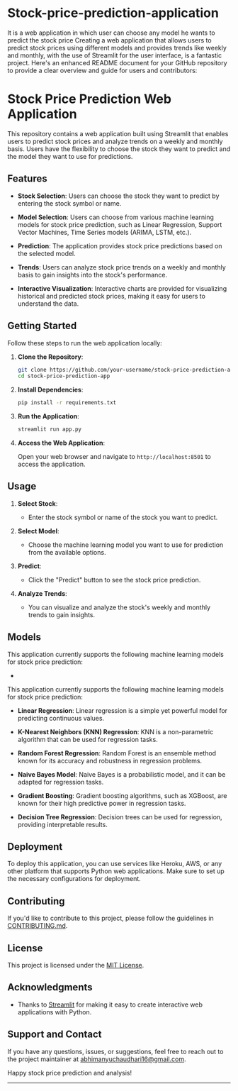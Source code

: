 # Stock-price-prediction-application
It is a web application in which user can choose any model he wants to predict the stock price
Creating a web application that allows users to predict stock prices using different models and provides trends like weekly and monthly, with the use of Streamlit for the user interface, is a fantastic project. Here's an enhanced README document for your GitHub repository to provide a clear overview and guide for users and contributors:

# Stock Price Prediction Web Application

This repository contains a web application built using Streamlit that enables users to predict stock prices and analyze trends on a weekly and monthly basis. Users have the flexibility to choose the stock they want to predict and the model they want to use for predictions. 

## Features

- **Stock Selection**: Users can choose the stock they want to predict by entering the stock symbol or name.

- **Model Selection**: Users can choose from various machine learning models for stock price prediction, such as Linear Regression, Support Vector Machines, Time Series models (ARIMA, LSTM, etc.).

- **Prediction**: The application provides stock price predictions based on the selected model.

- **Trends**: Users can analyze stock price trends on a weekly and monthly basis to gain insights into the stock's performance.

- **Interactive Visualization**: Interactive charts are provided for visualizing historical and predicted stock prices, making it easy for users to understand the data.

## Getting Started

Follow these steps to run the web application locally:

1. **Clone the Repository**:

   ```bash
   git clone https://github.com/your-username/stock-price-prediction-app.git
   cd stock-price-prediction-app
   ```

2. **Install Dependencies**:

   ```bash
   pip install -r requirements.txt
   ```

3. **Run the Application**:

   ```bash
   streamlit run app.py
   ```

4. **Access the Web Application**:

   Open your web browser and navigate to `http://localhost:8501` to access the application.

## Usage

1. **Select Stock**:
   - Enter the stock symbol or name of the stock you want to predict.

2. **Select Model**:
   - Choose the machine learning model you want to use for prediction from the available options.

3. **Predict**:
   - Click the "Predict" button to see the stock price prediction.

4. **Analyze Trends**:
   - You can visualize and analyze the stock's weekly and monthly trends to gain insights.

## Models

This application currently supports the following machine learning models for stock price prediction:

- 
This application currently supports the following machine learning models for stock price prediction:

- **Linear Regression**: Linear regression is a simple yet powerful model for predicting continuous values.

- **K-Nearest Neighbors (KNN) Regression**: KNN is a non-parametric algorithm that can be used for regression tasks.

- **Random Forest Regression**: Random Forest is an ensemble method known for its accuracy and robustness in regression problems.

- **Naive Bayes Model**: Naive Bayes is a probabilistic model, and it can be adapted for regression tasks.

- **Gradient Boosting**: Gradient boosting algorithms, such as XGBoost, are known for their high predictive power in regression tasks.

- **Decision Tree Regression**: Decision trees can be used for regression, providing interpretable results.

## Deployment

To deploy this application, you can use services like Heroku, AWS, or any other platform that supports Python web applications. Make sure to set up the necessary configurations for deployment.

## Contributing

If you'd like to contribute to this project, please follow the guidelines in [CONTRIBUTING.md](CONTRIBUTING.md).

## License

This project is licensed under the [MIT License](LICENSE.md).

## Acknowledgments

- Thanks to [Streamlit](https://streamlit.io/) for making it easy to create interactive web applications with Python.

## Support and Contact

If you have any questions, issues, or suggestions, feel free to reach out to the project maintainer at [abhimanyuchaudhari16@gmail.com](mailto:abhimanyuchaudhari16@gmail.com).

Happy stock price prediction and analysis!

---

